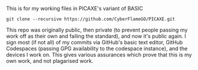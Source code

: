 This is for my working files in PICAXE's variant of BASIC

`git clone --recursive https://github.com/CyberFlameGO/PICAXE.git`

This repo was originally public, then private (to prevent people passing my work off as their own and failing the standard), and now it's public again. I sign most (if not all) of my commits via GitHub's basic text editor, GitHub Codespaces (passing GPG availability to the codespace instance), and the devices I work on. This gives various assurances which prove that this is my own work, and not plagarised work.
